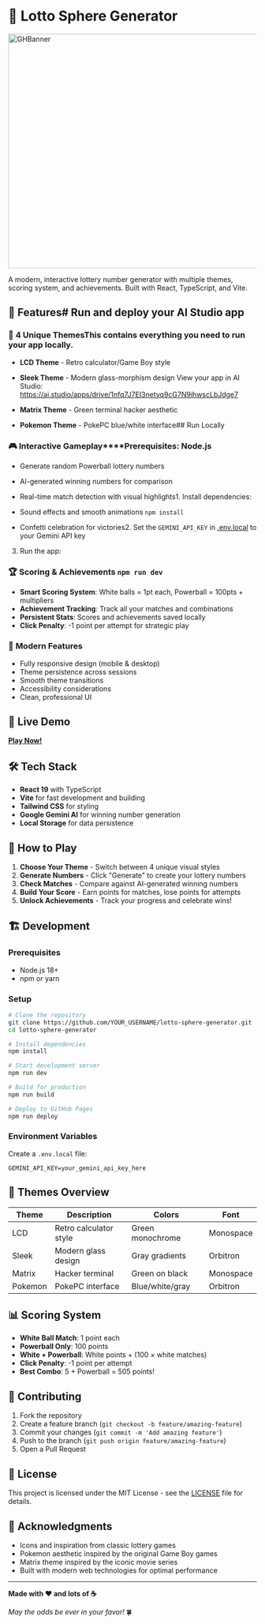 # 🎰 Lotto Sphere Generator<div align="center">

<img width="1200" height="475" alt="GHBanner" src="https://github.com/user-attachments/assets/0aa67016-6eaf-458a-adb2-6e31a0763ed6" />

A modern, interactive lottery number generator with multiple themes, scoring system, and achievements. Built with React, TypeScript, and Vite.</div>



## 🌟 Features# Run and deploy your AI Studio app



### 🎨 **4 Unique Themes**This contains everything you need to run your app locally.

- **LCD Theme** - Retro calculator/Game Boy style

- **Sleek Theme** - Modern glass-morphism design  View your app in AI Studio: https://ai.studio/apps/drive/1nfq7J7EI3netyq9cG7N9ihwscLbJdge7

- **Matrix Theme** - Green terminal hacker aesthetic

- **Pokemon Theme** - PokePC blue/white interface## Run Locally



### 🎮 **Interactive Gameplay****Prerequisites:**  Node.js

- Generate random Powerball lottery numbers

- AI-generated winning numbers for comparison

- Real-time match detection with visual highlights1. Install dependencies:

- Sound effects and smooth animations   `npm install`

- Confetti celebration for victories2. Set the `GEMINI_API_KEY` in [.env.local](.env.local) to your Gemini API key

3. Run the app:

### 🏆 **Scoring & Achievements**   `npm run dev`

- **Smart Scoring System**: White balls = 1pt each, Powerball = 100pts + multipliers
- **Achievement Tracking**: Track all your matches and combinations
- **Persistent Stats**: Scores and achievements saved locally
- **Click Penalty**: -1 point per attempt for strategic play

### 📱 **Modern Features**
- Fully responsive design (mobile & desktop)
- Theme persistence across sessions
- Smooth theme transitions
- Accessibility considerations
- Clean, professional UI

## 🚀 Live Demo

**[Play Now!](https://pawndaring.github.io/lotto-sphere-generator)**

## 🛠 Tech Stack

- **React 19** with TypeScript
- **Vite** for fast development and building
- **Tailwind CSS** for styling
- **Google Gemini AI** for winning number generation
- **Local Storage** for data persistence

## 🎯 How to Play

1. **Choose Your Theme** - Switch between 4 unique visual styles
2. **Generate Numbers** - Click "Generate" to create your lottery numbers  
3. **Check Matches** - Compare against AI-generated winning numbers
4. **Build Your Score** - Earn points for matches, lose points for attempts
5. **Unlock Achievements** - Track your progress and celebrate wins!

## 🏗 Development

### Prerequisites
- Node.js 18+
- npm or yarn

### Setup
```bash
# Clone the repository
git clone https://github.com/YOUR_USERNAME/lotto-sphere-generator.git
cd lotto-sphere-generator

# Install dependencies
npm install

# Start development server
npm run dev

# Build for production
npm run build

# Deploy to GitHub Pages
npm run deploy
```

### Environment Variables
Create a `.env.local` file:
```
GEMINI_API_KEY=your_gemini_api_key_here
```

## 🎨 Themes Overview

| Theme | Description | Colors | Font |
|-------|-------------|---------|------|
| LCD | Retro calculator style | Green monochrome | Monospace |
| Sleek | Modern glass design | Gray gradients | Orbitron |
| Matrix | Hacker terminal | Green on black | Monospace |
| Pokemon | PokePC interface | Blue/white/gray | Orbitron |

## 📊 Scoring System

- **White Ball Match**: 1 point each
- **Powerball Only**: 100 points  
- **White + Powerball**: White points + (100 × white matches)
- **Click Penalty**: -1 point per attempt
- **Best Combo**: 5 + Powerball = 505 points!

## 🤝 Contributing

1. Fork the repository
2. Create a feature branch (`git checkout -b feature/amazing-feature`)
3. Commit your changes (`git commit -m 'Add amazing feature'`)
4. Push to the branch (`git push origin feature/amazing-feature`)
5. Open a Pull Request

## 📄 License

This project is licensed under the MIT License - see the [LICENSE](LICENSE) file for details.

## 🙏 Acknowledgments

- Icons and inspiration from classic lottery games
- Pokemon aesthetic inspired by the original Game Boy games
- Matrix theme inspired by the iconic movie series
- Built with modern web technologies for optimal performance

---

**Made with ❤️ and lots of ☕**

*May the odds be ever in your favor!* 🍀

